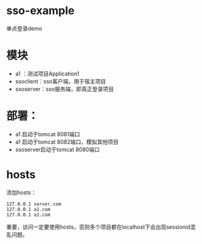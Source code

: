 # sso-example
单点登录demo

# 模块
* a1 ：测试项目Application1
* ssoclient：sso客户端，用于宿主项目
* ssoserver：sso服务端，即真正登录项目

# 部署：
* a1 启动于tomcat 8081端口
* a1 启动于tomcat 8082端口，模拟其他项目
* ssoserver启动于tomcat 8080端口

# hosts
添加hosts：
```
127.0.0.1 server.com
127.0.0.1 a1.com
127.0.0.1 a2.com
```

重要，访问一定要使用hosts，否则多个项目都在localhost下会出现sessionid混乱问题。
